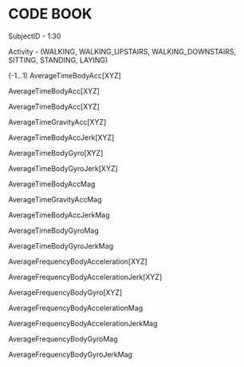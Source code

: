 CODE BOOK
=================


SubjectID - 1:30 

Activity - (WALKING, WALKING_UPSTAIRS, WALKING_DOWNSTAIRS, SITTING, STANDING, LAYING)

(-1...1)
AverageTimeBodyAcc[XYZ]

AverageTimeBodyAcc[XYZ]

AverageTimeBodyAcc[XYZ]

AverageTimeGravityAcc[XYZ]

AverageTimeBodyAccJerk[XYZ]

AverageTimeBodyGyro[XYZ]

AverageTimeBodyGyroJerk[XYZ]

AverageTimeBodyAccMag

AverageTimeGravityAccMag

AverageTimeBodyAccJerkMag

AverageTimeBodyGyroMag

AverageTimeBodyGyroJerkMag

AverageFrequencyBodyAcceleration[XYZ]

AverageFrequencyBodyAccelerationJerk[XYZ]

AverageFrequencyBodyGyro[XYZ]

AverageFrequencyBodyAccelerationMag

AverageFrequencyBodyAccelerationJerkMag

AverageFrequencyBodyGyroMag

AverageFrequencyBodyGyroJerkMag







